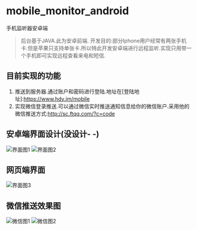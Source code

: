 # mobile_monitor_android
手机监听器安卓端
> 后台基于JAVA.此为安卓前端.
> 开发目的:部分Iphone用户经常有两张手机卡.但是苹果只支持单张卡.所以特此开发安卓端进行远程监听.实现只用带一个手机即可实现远程查看来电和短信.

## 目前实现的功能
1. 推送到服务器.通过账户和密码进行登陆.地址在[登陆地址]:https://www.hdy.im/mobile
2. 实现微信登录推送.可以通过微信实时推送通知信息给你的微信账户.采用他的微信推送方式:http://sc.ftqq.com/?c=code

## 安卓端界面设计(没设计- -)
![界面图1](https://github.com/egdw/temp_pic_upload/blob/master/61ED7D61F5B83D9BB6790B85C787C6AE.png?raw=true)
![界面图2](https://github.com/egdw/temp_pic_upload/blob/master/89B36B9165CE31B1E944658BBAB8D3B3.png?raw=true)

## 网页端界面
![界面图3](https://github.com/egdw/temp_pic_upload/blob/master/16BA5965-2525-4E6F-9922-03D120737413.png?raw=true)

## 微信推送效果图
![微信图1](https://github.com/egdw/temp_pic_upload/blob/master/353DF1E0E25623A8BF6D2416C3A9C8DD.jpg?raw=true)
![微信图2](https://github.com/egdw/temp_pic_upload/blob/master/51F0D251CD73DE1BFB04B7F3A9AAA61D.jpg?raw=true)
